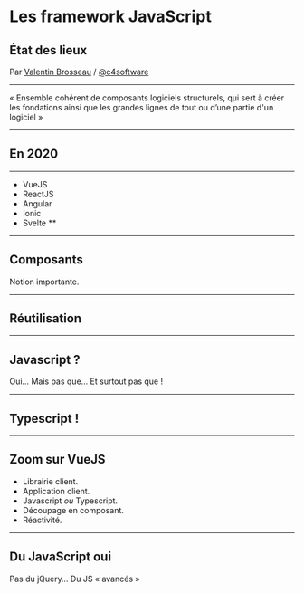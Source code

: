 # Les framework JavaScript

## État des lieux

Par [Valentin Brosseau](https://github.com/c4software) / [@c4software](http://twitter.com/c4software)

---

« Ensemble cohérent de composants logiciels structurels, qui sert à créer les fondations ainsi que les grandes lignes de tout ou d’une partie d'un logiciel »

---

## En 2020

---

- VueJS
- ReactJS
- Angular
- Ionic
- Svelte **

---

## Composants

Notion importante.

---

## Réutilisation

--- 

## Javascript ?

Oui… Mais pas que… Et surtout pas que !

---

## Typescript !

---

## Zoom sur VueJS

- Librairie client.
- Application client.
- Javascript *ou* Typescript.
- Découpage en composant.
- Réactivité.

---

## Du JavaScript oui

Pas du jQuery… Du JS « avancés »
